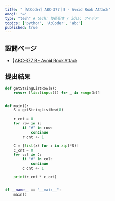 ```yaml
---
title: "［AtCoder］ABC-377｜B - Avoid Rook Attack"
emoji: "⌨️"
type: "tech" # tech: 技術記事 / idea: アイデア
topics: ['python', 'AtCoder', 'abc']
published: true
---
```


## 設問ページ

- 🔗[ABC-377 B - Avoid Rook Attack](https://atcoder.jp/contests/abc377/tasks/abc377_b)

## 提出結果

```python
def getStringListRow(N):
    return [list(input()) for _ in range(N)]


def main():
    S = getStringListRow(8)

    r_cnt = 0
    for row in S:
        if "#" in row:
            continue
        r_cnt += 1

    C = [list(x) for x in zip(*S)]
    c_cnt = 0
    for col in C:
        if "#" in col:
            continue
        c_cnt += 1

    print(r_cnt * c_cnt)


if __name__ == "__main__":
    main()
```
